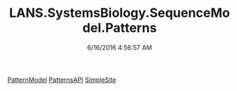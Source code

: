 ﻿---
title: LANS.SystemsBiology.SequenceModel.Patterns
date: 6/16/2016 4:56:57 AM
---

[PatternModel](T-LANS.SystemsBiology.SequenceModel.Patterns.PatternModel.html)
[PatternsAPI](T-LANS.SystemsBiology.SequenceModel.Patterns.PatternsAPI.html)
[SimpleSite](T-LANS.SystemsBiology.SequenceModel.Patterns.SimpleSite.html)
